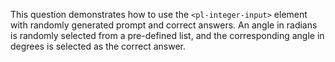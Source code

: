 This question demonstrates how to use the `<pl-integer-input>` element with randomly generated prompt and correct answers. An angle in radians is randomly selected from a pre-defined list, and the corresponding angle in degrees is selected as the correct answer.
